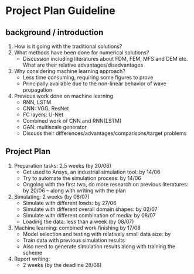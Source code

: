 # Project Plan Guideline

## background / introduction
1. How is it going with the traditional solutions?
2. What methods have been done for numerical solutions? 
	* Discussion including literatures about FDM, FEM, MFS and DEM etc. What are their relative advantages/disadvantages
3. Why considering machine learning approach?
	* Less time consuming, requiring some figures to prove
	* Principally available due to the non-linear behavior of wave propagation
4. Previous work done on machine learning
	* RNN, LSTM
	* CNN: VGG, ResNet
	* FC layers: U-Net
	* Combined work of CNN and RNN(LSTM)
	* GAN: multiscale generator
	* Discuss their differences/advantages/comparisons/target problems

## Project Plan

1. Preparation tasks: 2.5 weeks (by 20/06)
	* Get used to Ansys, an industrial simulation tool: by 14/06
	* Try to automate the simulation process: by 14/06
	* Ongoing with the first two, do more research on previous literatures: by 20/06 – along with writing with the plan
2. Simulating: 2 weeks (by 08/07)
	* Simulate with different loads: by 27/06
	* Simulate with different overall domain shapes: by 02/07
	* Simulate with different combination of media: by 08/07
	* Loading the data: less than a week (by 08/07)
3. Machine learning: combined work finishing by 17/08
	* Model selection and testing with relatively small data size: by 
	* Train data with previous simulation results
	* Also need to generate simulation results along with training the scheme
4. Report writing: 	* 2 weeks (by the deadline 28/08)



